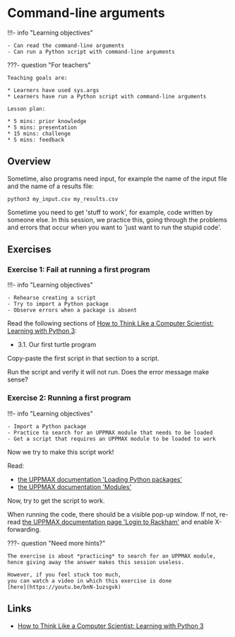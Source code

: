 # Command-line arguments

!!!- info "Learning objectives"

    - Can read the command-line arguments
    - Can run a Python script with command-line arguments

???- question "For teachers"

    Teaching goals are:

    * Learners have used sys.args
    * Learners have run a Python script with command-line arguments

    Lesson plan:

    * 5 mins: prior knowledge
    * 5 mins: presentation
    * 15 mins: challenge
    * 5 mins: feedback

## Overview

Sometime, also programs need input, for example
the name of the input file and the name of a results file:

```
python3 my_input.csv my_results.csv
```

Sometime you need to get 'stuff to work', for example,
code written by someone else. 
In this session, we practice this, 
going through the problems and errors that occur 
when you want to 'just want to run the stupid code'.

## Exercises

### Exercise 1: Fail at running a first program

!!!- info "Learning objectives"

    - Rehearse creating a script
    - Try to import a Python package
    - Observe errors when a package is absent

Read the following sections of [How to Think Like a Computer Scientist: Learning with Python 3](https://openbookproject.net/thinkcs/python/english3e/index.html):

 * 3.1. Our first turtle program

Copy-paste the first script in that section to a script.

Run the script and verify it will not run. Does the error message make sense?

### Exercise 2: Running a first program

!!!- info "Learning objectives"

    - Import a Python package
    - Practice to search for an UPPMAX module that needs to be loaded
    - Get a script that requires an UPPMAX module to be loaded to work

Now we try to make this script work!

Read: 

- [the UPPMAX documentation 'Loading Python packages'](http://docs.uppmax.uu.se/software/python/#loading-python-packages)
- [the UPPMAX documentation 'Modules'](http://docs.uppmax.uu.se/cluster_guides/modules/)

Now, try to get the script to work. 

When running the code, there should be a visible pop-up window. If not, 
re-read [the UPPMAX documentation page 'Login to Rackham'](http://docs.uppmax.uu.se/getting_started/login_rackham/)
and enable X-forwarding.

???- question "Need more hints?"

    The exercise is about *practicing* to search for an UPPMAX module,
    hence giving away the answer makes this session useless.

    However, if you feel stuck too much, 
    you can watch a video in which this exercise is done
    [here](https://youtu.be/bnN-1uzsgvk)

## Links

 * [How to Think Like a Computer Scientist: Learning with Python 3](https://openbookproject.net/thinkcs/python/english3e/index.html)
